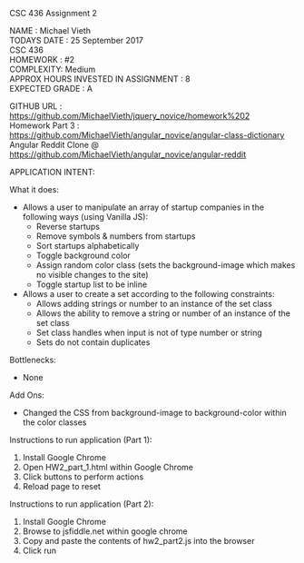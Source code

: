 CSC 436 Assignment 2

NAME : Michael Vieth  
TODAYS DATE : 25 September 2017  
CSC 436  
HOMEWORK : #2  
COMPLEXITY: Medium  
APPROX HOURS INVESTED IN ASSIGNMENT : 8  
EXPECTED GRADE : A  

GITHUB URL : https://github.com/MichaelVieth/jquery_novice/homework%202  
Homework Part 3 : https://github.com/MichaelVieth/angular_novice/angular-class-dictionary  
Angular Reddit Clone @ https://github.com/MichaelVieth/angular_novice/angular-reddit  

APPLICATION INTENT: 

What it does:  
*  Allows a user to manipulate an array of startup companies in the following ways (using Vanilla JS):  
    * Reverse startups  
    * Remove symbols & numbers from startups  
    * Sort startups alphabetically  
    * Toggle background color  
    * Assign random color class (sets the background-image which makes no visible changes to the site)  
    * Toggle startup list to be inline  
* Allows a user to create a set according to the following constraints:
    * Allows adding strings or number to an instance of the set class
    * Allows the ability to remove a string or number of an instance of the set class
    * Set class handles when input is not of type number or string
    * Sets do not contain duplicates
 
Bottlenecks:  
* None
    
Add Ons:  
 * Changed the CSS from background-image to background-color within the color classes


Instructions to run application (Part 1):  
  1. Install Google Chrome  
  2. Open HW2_part_1.html within Google Chrome  
  3. Click buttons to perform actions  
  4. Reload page to reset


Instructions to run application (Part 2):  
  1. Install Google Chrome  
  2. Browse to jsfiddle.net within google chrome 
  3. Copy and paste the contents of hw2_part2.js into the browser
  4. Click run  
